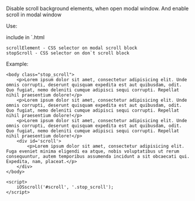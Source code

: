 Disable scroll background elements, when open modal window. And enable scroll in modal window

Use:

include in `.html
<script type="text/javascript" src="js/iOS-scroll.js"></script>

<script>
	iOSscroll(scrollElement, stopScroll);
</script>

	scrollElement - CSS selector on modal scroll block
	stopScroll - CSS selector on don`t scroll block

Example:

	<body class="stop_scroll">
		<p>Lorem ipsum dolor sit amet, consectetur adipisicing elit. Unde omnis corrupti, deserunt quisquam expedita est aut quibusdam, odit. Quo fugiat, nemo deleniti cumque adipisci sequi corrupti. Repellat nihil praesentium dolore!</p>
		<p>Lorem ipsum dolor sit amet, consectetur adipisicing elit. Unde omnis corrupti, deserunt quisquam expedita est aut quibusdam, odit. Quo fugiat, nemo deleniti cumque adipisci sequi corrupti. Repellat nihil praesentium dolore!</p>
		<p>Lorem ipsum dolor sit amet, consectetur adipisicing elit. Unde omnis corrupti, deserunt quisquam expedita est aut quibusdam, odit. Quo fugiat, nemo deleniti cumque adipisci sequi corrupti. Repellat nihil praesentium dolore!</p>
		<div id='scroll'>
			<p>Lorem ipsum dolor sit amet, consectetur adipisicing elit. Fuga eveniet minima eligendi ea atque, nobis voluptatibus ut rerum consequuntur, autem temporibus assumenda incidunt a sit obcaecati qui. Expedita, nam, placeat.</p>
		</div>
	</body>
	
	<script>
		iOSscroll('#scroll', '.stop_scroll');
	</script>